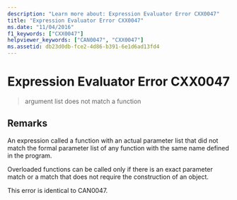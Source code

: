 ```yaml
---
description: "Learn more about: Expression Evaluator Error CXX0047"
title: "Expression Evaluator Error CXX0047"
ms.date: "11/04/2016"
f1_keywords: ["CXX0047"]
helpviewer_keywords: ["CAN0047", "CXX0047"]
ms.assetid: db23d0db-fce2-4d86-b391-6e1d6ad13fd4
---
```

# Expression Evaluator Error CXX0047

> argument list does not match a function

## Remarks

An expression called a function with an actual parameter list that did not match the formal parameter list of any function with the same name defined in the program.

Overloaded functions can be called only if there is an exact parameter match or a match that does not require the construction of an object.

This error is identical to CAN0047.
